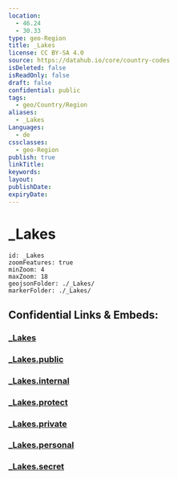 ```yaml
---
location:
  - 46.24
  - 30.33
type: geo-Region
title: _Lakes
license: CC BY-SA 4.0
source: https://datahub.io/core/country-codes
isDeleted: false
isReadOnly: false
draft: false
confidential: public
tags:
  - geo/Country/Region
aliases:
  - _Lakes
Languages:
  - de
cssclasses:
  - geo-Region
publish: true
linkTitle:
keywords:
layout:
publishDate:
expiryDate:
---
```


# _Lakes

```leaflet
id: _Lakes
zoomFeatures: true 
minZoom: 4 
maxZoom: 18
geojsonFolder: ./_Lakes/
markerFolder: ./_Lakes/
```


## Confidential Links & Embeds: 

### [_Lakes](/_Standards/Earth/Continent/Europe/Europe~East/Ukraine/Regions~Ukraine/Odessa/_Lakes.md) 

### [_Lakes.public](/_public/Earth/Continent/Europe/Europe~East/Ukraine/Regions~Ukraine/Odessa/_Lakes.public.md) 

### [_Lakes.internal](/_internal/Earth/Continent/Europe/Europe~East/Ukraine/Regions~Ukraine/Odessa/_Lakes.internal.md) 

### [_Lakes.protect](/_protect/Earth/Continent/Europe/Europe~East/Ukraine/Regions~Ukraine/Odessa/_Lakes.protect.md) 

### [_Lakes.private](/_private/Earth/Continent/Europe/Europe~East/Ukraine/Regions~Ukraine/Odessa/_Lakes.private.md) 

### [_Lakes.personal](/_personal/Earth/Continent/Europe/Europe~East/Ukraine/Regions~Ukraine/Odessa/_Lakes.personal.md) 

### [_Lakes.secret](/_secret/Earth/Continent/Europe/Europe~East/Ukraine/Regions~Ukraine/Odessa/_Lakes.secret.md)

